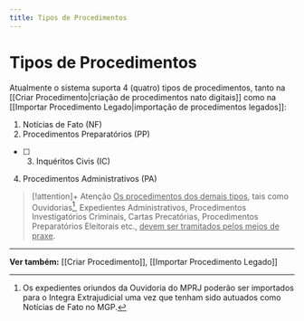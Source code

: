 ```yaml
---
title: Tipos de Procedimentos
---
```

# Tipos de Procedimentos

Atualmente o sistema suporta 4 (quatro) tipos de procedimentos, tanto na [[Criar Procedimento|criação de procedimentos nato digitais]] como na [[Importar Procedimento Legado|importação de procedimentos legados]]:
1.	Notícias de Fato (NF)
2.	Procedimentos Preparatórios (PP)
- [ ] 3.	Inquéritos Civis (IC)
4.	Procedimentos Administrativos (PA)

>[!attention]+ Atenção
><u>Os procedimentos dos demais tipos</u>, tais como Ouvidorias[^1], Expedientes Administrativos, Procedimentos Investigatórios Criminais, Cartas Precatórias, Procedimentos Preparatórios Eleitorais etc., <u>devem ser tramitados pelos meios de praxe</u>.

[^1]: Os expedientes oriundos da Ouvidoria do MPRJ poderão ser importados para o Integra Extrajudicial uma vez que tenham sido autuados como Notícias de Fato no MGP. 
___
**Ver também:** [[Criar Procedimento]], [[Importar Procedimento Legado]]

